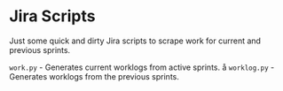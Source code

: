 # Jira Scripts

Just some quick and dirty Jira scripts to scrape work for current and previous sprints.

```work.py``` - Generates current worklogs from active sprints.
å
```worklog.py``` - Generates worklogs from the previous sprints.
